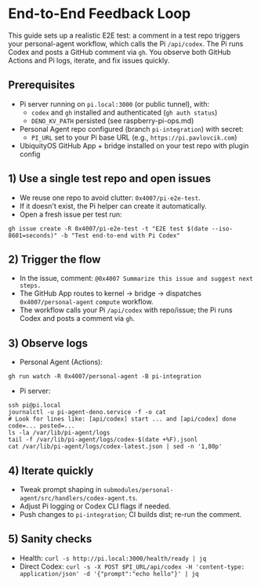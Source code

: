 # End-to-End Feedback Loop

This guide sets up a realistic E2E test: a comment in a test repo triggers your personal-agent workflow, which calls the Pi `/api/codex`. The Pi runs Codex and posts a GitHub comment via `gh`. You observe both GitHub Actions and Pi logs, iterate, and fix issues quickly.

## Prerequisites

- Pi server running on `pi.local:3000` (or public tunnel), with:
  - `codex` and `gh` installed and authenticated (`gh auth status`)
  - `DENO_KV_PATH` persisted (see raspberry-pi-ops.md)
- Personal Agent repo configured (branch `pi-integration`) with secret:
  - `PI_URL` set to your Pi base URL (e.g., `https://pi.pavlovcik.com`)
- UbiquityOS GitHub App + bridge installed on your test repo with plugin config

## 1) Use a single test repo and open issues

- We reuse one repo to avoid clutter: `0x4007/pi-e2e-test`.
- If it doesn't exist, the Pi helper can create it automatically.
- Open a fresh issue per test run:

```
gh issue create -R 0x4007/pi-e2e-test -t "E2E test $(date --iso-8601=seconds)" -b "Test end-to-end with Pi Codex"
```

## 2) Trigger the flow

- In the issue, comment: `@0x4007 Summarize this issue and suggest next steps.`
- The GitHub App routes to kernel → bridge → dispatches `0x4007/personal-agent` `compute` workflow.
- The workflow calls your Pi `/api/codex` with repo/issue; the Pi runs Codex and posts a comment via `gh`.

## 3) Observe logs

- Personal Agent (Actions):

```
gh run watch -R 0x4007/personal-agent -B pi-integration
```

- Pi server:

```
ssh pi@pi.local
journalctl -u pi-agent-deno.service -f -o cat
# Look for lines like: [api/codex] start ... and [api/codex] done code=... posted=...
ls -la /var/lib/pi-agent/logs
tail -f /var/lib/pi-agent/logs/codex-$(date +%F).jsonl
cat /var/lib/pi-agent/logs/codex-latest.json | sed -n '1,80p'
```

## 4) Iterate quickly

- Tweak prompt shaping in `submodules/personal-agent/src/handlers/codex-agent.ts`.
- Adjust Pi logging or Codex CLI flags if needed.
- Push changes to `pi-integration`; CI builds dist; re-run the comment.

## 5) Sanity checks

- Health: `curl -s http://pi.local:3000/health/ready | jq`
- Direct Codex: `curl -s -X POST $PI_URL/api/codex -H 'content-type: application/json' -d '{"prompt":"echo hello"}' | jq`
